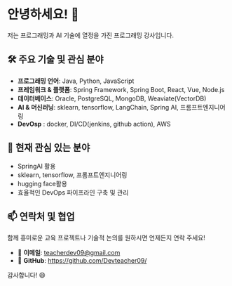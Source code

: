 # 안녕하세요! 👋

저는 프로그래밍과 AI 기술에 열정을 가진 프로그래밍 강사입니다.

## 🛠️ 주요 기술 및 관심 분야

* **프로그래밍 언어**: Java, Python, JavaScript
* **프레임워크 & 플랫폼**: Spring Framework, Spring Boot, React, Vue, Node.js
* **데이터베이스**: Oracle, PostgreSQL, MongoDB, Weaviate(VectorDB)
* **AI & 머신러닝**: sklearn, tensorflow, LangChain, Spring AI, 프롬프트엔지니어링
* **DevOsp** : docker, DI/CD(jenkins, github action), AWS

## 🚀 현재 관심 있는 분야

* SpringAI 활용
* sklearn, tensorflow, 프롬프트엔지니어링
* hugging face활용
* 효율적인 DevOps 파이프라인 구축 및 관리


## 📫 연락처 및 협업

함께 흥미로운 교육 프로젝트나 기술적 논의를 원하시면 언제든지 연락 주세요!

* 📧 **이메일**: teacherdev09@gmail.com
* 📌 **GitHub**: https://github.com/Devteacher09/

감사합니다! 😄

